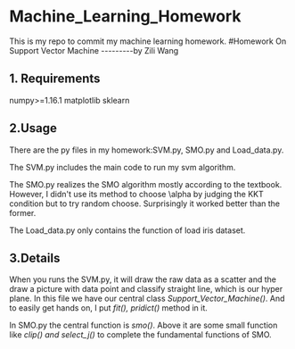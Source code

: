 # Machine_Learning_Homework
This is my repo to commit my machine learning homework.
#Homework On Support Vector Machine
---------by Zili Wang

## 1. Requirements
numpy>=1.16.1
matplotlib
sklearn

## 2.Usage
There are the py files in my homework:SVM.py, SMO.py and Load_data.py.

The SVM.py includes the main code to run my svm algorithm.

The SMO.py realizes the SMO algorithm mostly according to the textbook. However, I didn't use its method to choose \alpha by judging the KKT condition but to try random
choose. Surprisingly it worked better than the former.

The Load_data.py only contains the function of load iris dataset.

## 3.Details

When you runs the SVM.py, it will draw the raw data as a scatter and the draw a picture with data point and classify straight line, which is our hyper plane.
In this file we have our central class *Support_Vector_Machine()*. And to easily get hands on, I put *fit(), pridict()* method in it.

In SMO.py the central function is *smo()*. Above it are some small function like *clip() and select_j()* to complete the fundamental functions of SMO.
